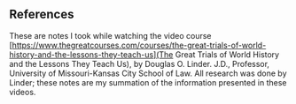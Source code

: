 ## References

These are notes I took while watching the video course [https://www.thegreatcourses.com/courses/the-great-trials-of-world-history-and-the-lessons-they-teach-us](The Great Trials of World History and the Lessons They Teach Us), by Douglas O. Linder. J.D., Professor, University of Missouri-Kansas City School of Law.  All research was done by Linder; these notes are my summation of the information presented in these videos.

